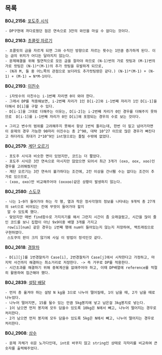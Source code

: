 목록
-----

**BOJ_2156**: [포도주 시식](https://www.acmicpc.net/problem/2156)
```
- DP구현에 까다로웠던 점은 연속으로 3잔의 와인을 마실 수 없다는 것이다.
```

**BOJ_2163**: [초콜릿 자르기](https://www.acmicpc.net/problem/2163)
```
- 초콜릿의 금을 자르게 되면 그와 수직인 방향으로 자르는 횟수는 1만큼 증가하게 된다. 이는 금의 위치가 어디든 달라지지 않는다.
- 문제해결을 위해 필연적으로 모든 금을 잘라야 하므로 (N-1)번의 가로 컷팅과 (M-1)번의 가로 컷팅은 (N-1)*(M-1)의 추가 컷팅을 유발하게 되므로,
- (N과 M, 둘 중 어느쪽의 관점으로 보더라도 추가컷팅량은 같다.) (N-1)*(M-1) + (N-1) + (M-1) = N*M-1이다.
```

**BOJ_2193**: [이친수](https://www.acmicpc.net/problem/2193)
```
- i자릿수의 이친수는 i-1번째 자리엔 0이 와야 한다.
- 그래서 DP를 적용해보면, i-2번째 자리가 1인 D[i-2]와 i-1번째 자리가 1인 D[i-1]을 더해서 D[i]를 구할 수 있다.
- D[i-1]을 그대로 더해주는 이유는, D[i-2]는 i-2번쨰 자리가 0인 경우를 더해주지 못하므로  D[i-1]를 i-1번째 자리가 0인 D[i]에 포함되는 경우의 수로 보는 것이다.

+ 그리고 변수의 범위를 고려해주지 못해서 항상 1번씩 틀리는데, 한번 더 짚고 넘어가자면 이 문제의 경우 가능한 90자리 이진수는 총 2^90, 대략 10^27 이므로 많은 경우가 빠진다고 하더라도 최대가 2*10^9인 int형으로는 틀릴 수밖에 없었다. 
```

**BOJ_2579**: [계단 오르기](https://www.acmicpc.net/problem/2579)
```
- 포도주 시식과 비슷한 면이 있었지만, 코드는 더 짧았다.
- 포도주 시식은 3잔 연속으로 마시지만 않았으면 되어서 최근 3개가 (oxo, oox, xoo)인 경우를 고려해줬지만
- 계단 오르기는 3칸 연속이 불가하다는 조건에, 2칸 이상을 건너뛸 수는 없다는 조건이 추가로 있으므로,
- (xoo, oxo)만 비교해주어야 (oxxoo)같은 상황이 발생하지 않는다.
```

**BOJ_2580**: [스도쿠](https://www.acmicpc.net/problem/2580)
```
- 나는 1~9가 들어가야 하는 각 행, 열과 작은 정사각형의 정보를 나타내는 9개씩 총 27개의 set으로 비어있는 칸에 무엇이 들어가야 할지
 알 수 있도록 했다.
- 맞았지만 매번 find함수로 가지치기를 해서 그런지 시간이 좀 오래걸렸고, 시간을 많이 줄인 코드를 보니 집합이 아닌 9x9이중 배열 3개를 가지고
 row[i][num] 같은 경우는 i번째 행에 num이 들어있는지 않는지 저장하여, 백트래킹으로 구현하였다.
 스도쿠의 판이 크지 않기에 사실 이 방법이 정석인것 같다.
```

**BOJ_2618**: [경찰차](https://www.acmicpc.net/problem/2618)
```
- D[i][j]를 1번경찰차가 Case[i], 2번경찰차가 Case[j]에서 시작한다고 가정하고, 마지막 사건까지 해결하는 최소거리로 저장한다. -> 즉 거꾸로 DP를 적용한다.
- 시간초과를 해결하기 위해 중복계산을 없애주어야 하고, 이때 DP배열에 reference를 적절히 활용하여 접근해야 했다.
```

**BOJ_2839**: [설탕 배달](https://www.acmicpc.net/problem/2839)
```
- 먼저 총 옮겨야 하는 설탕 N kg을 3으로 나누어 떨어질때, 1이 남을 때, 2가 남을 때로 나누었다.
- 나누어 떨어지면, 15를 될수 있는 만큼 5kg봉지에 넣고 남은걸 3kg봉지로 넣는다.
- 1이 남으면 먼저 봉지에 모두 담을수 있도록 10kg은 N에서 빼고, 나누어 떨어지는 경우로 처리한다.
- 2가 남으면 먼저 봉지에 모두 담을수 있도록 5kg은 N에서 빼고, 나누어 떨어지는 경우로 처리한다.
```

**BOJ_2908**: [상수](https://www.acmicpc.net/problem/2908)
```
- 문제 자체가 쉬운 노가다인데, int로 바꾸지 않고 string인 상태로 각자리를 비교하여 큰 숫자를 출력해주었다.
```


